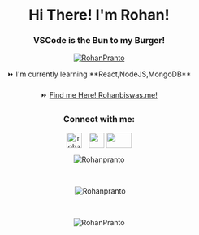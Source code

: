 <h1 align="center">Hi There! I'm Rohan!</h1>
<h3 align="center">VSCode is the Bun to my Burger!</h3>


<p align="center"> <a href="https://github.com/ryo-ma/github-profile-trophy"><img
            src="https://github-profile-trophy.vercel.app/?username=RohanPranto" alt="RohanPranto" /></a> </p>

          
<div align="center">
    ⏩ I'm currently learning **React,NodeJS,MongoDB** <br> <br>
    ⏩ <a align="center" href="https://www.rohanbiswas.me">Find me Here! Rohanbiswas.me!</a>
</div>

<h3 align="center">Connect with me:</h3>
<p align="center">
    <a style="padding-right: 10px;" href="https://www.linkedin.com/in/rohan-biswas-178848239/" target="blank"><img
            align="center"
            src="https://raw.githubusercontent.com/rahuldkjain/github-profile-readme-generator/master/src/images/icons/Social/linked-in-alt.svg"
            alt="rohan-biswas-178848239" height="30" width="30" /></a>
    <a href="https://www.instagram.com/rohan.css"><img align="center" height="30" width="30"
            src="https://upload.wikimedia.org/wikipedia/commons/e/e7/Instagram_logo_2016.svg" alt=""></a>
    <a href="https://www.facebook.com/r.biswasz/"><img align="center" height="30" width="50"
            src="https://1000logos.net/wp-content/uploads/2021/04/Facebook-logo.png" alt=""></a>
</p>

<!-- <h3 align="center">Languages that I know:</h3> -->


<div align="center">
        <p><img src="https://github-readme-stats.vercel.app/api/top-langs?username=Rohanpranto&show_icons=true&locale=en&layout=compact" alt="Rohanpranto" /></p> <br>

<p>&nbsp;<img src="https://github-readme-stats.vercel.app/api?username=Rohanpranto&show_icons=true&locale=en" alt="Rohanpranto" /></p> <br>

<p><img  src="https://github-readme-streak-stats.herokuapp.com/?user=Rohanpranto&" alt="RohanPranto" /></p>
</div>
